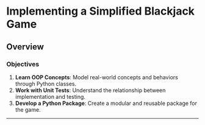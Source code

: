# Implementing a Simplified Blackjack Game


## **Overview**

### **Objectives**
1. **Learn OOP Concepts**: Model real-world concepts and behaviors through Python classes.
2. **Work with Unit Tests**: Understand the relationship between implementation and testing.
3. **Develop a Python Package**: Create a modular and reusable package for the game.

---
